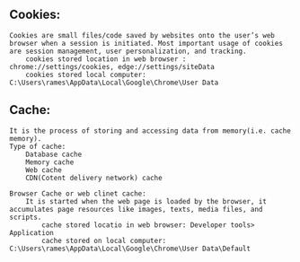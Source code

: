 ## Cookies: <br/>
	Cookies are small files/code saved by websites onto the user’s web browser when a session is initiated. Most important usage of cookies are session management, user personalization, and tracking.
		cookies stored location in web browser : chrome://settings/cookies, edge://settings/siteData
		cookies stored local computer: C:\Users\rames\AppData\Local\Google\Chrome\User Data

## Cache: <br/>
	It is the process of storing and accessing data from memory(i.e. cache memory).
	Type of cache:
		Database cache
		Memory cache
		Web cache
		CDN(Cotent delivery network) cache
		
	Browser Cache or web clinet cache:
		It is started when the web page is loaded by the browser, it accumulates page resources like images, texts, media files, and scripts.
			cache stored locatio in web browser: Developer tools> Application
			cache stored on local computer: C:\Users\rames\AppData\Local\Google\Chrome\User Data\Default
